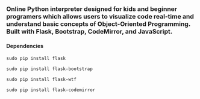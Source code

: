 ### Online Python interpreter designed for kids and beginner programers which allows users to visualize code real-time and understand basic concepts of Object-Oriented Programming. Built with Flask, Bootstrap, CodeMirror, and JavaScript.

#### Dependencies

```
sudo pip install flask
```

```
sudo pip install flask-bootstrap
```

```
sudo pip install flask-wtf
```

```
sudo pip install flask-codemirror
```
